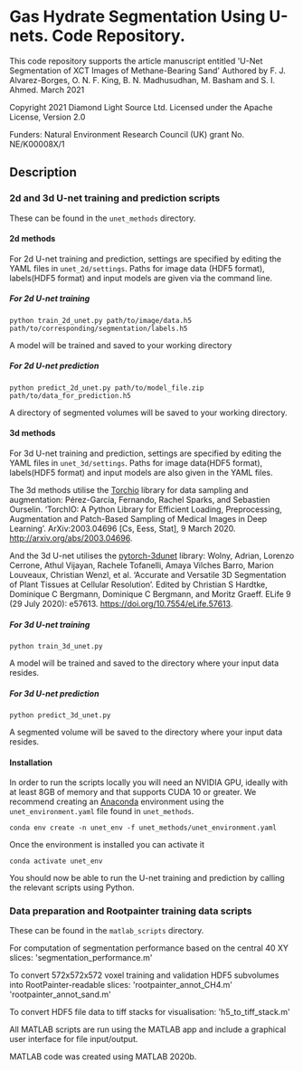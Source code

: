 # Gas Hydrate Segmentation Using U-nets. Code Repository.

This code repository supports the article manuscript entitled 'U-Net Segmentation of XCT Images of Methane-Bearing Sand'
Authored by F. J. Alvarez-Borges, O. N. F. King, B. N. Madhusudhan, M. Basham and S. I. Ahmed.
March 2021

Copyright 2021 Diamond Light Source Ltd.
Licensed under the Apache License, Version 2.0

Funders:
Natural Environment Research Council (UK) grant No. NE/K00008X/1

## Description

### 2d and 3d U-net training and prediction scripts 

These can be found in the `unet_methods` directory. 

#### 2d methods

For 2d U-net training and prediction, settings are specified by editing the YAML files in `unet_2d/settings`. Paths for image data (HDF5 format), labels(HDF5 format) and input models are given via the command line.

##### For 2d U-net training

```shell
python train_2d_unet.py path/to/image/data.h5 path/to/corresponding/segmentation/labels.h5
```

A model will be trained and saved to your working directory

##### For 2d U-net prediction

```shell
python predict_2d_unet.py path/to/model_file.zip path/to/data_for_prediction.h5
```

A directory of segmented volumes will be saved to your working directory.

#### 3d methods

For 3d U-net training and prediction, settings are specified by editing the YAML files in `unet_3d/settings`. Paths for image data(HDF5 format), labels(HDF5 format) and input models are also given in the YAML files.

The 3d methods utilise the [Torchio](https://github.com/fepegar/torchio) library for data sampling and augmentation:
Pérez-García, Fernando, Rachel Sparks, and Sebastien Ourselin. ‘TorchIO: A Python Library for Efficient Loading, Preprocessing, Augmentation and Patch-Based Sampling of Medical Images in Deep Learning’. ArXiv:2003.04696 [Cs, Eess, Stat], 9 March 2020. http://arxiv.org/abs/2003.04696.

And the 3d U-net utilises the [pytorch-3dunet](https://github.com/wolny/pytorch-3dunet) library:
Wolny, Adrian, Lorenzo Cerrone, Athul Vijayan, Rachele Tofanelli, Amaya Vilches Barro, Marion Louveaux, Christian Wenzl, et al. ‘Accurate and Versatile 3D Segmentation of Plant Tissues at Cellular Resolution’. Edited by Christian S Hardtke, Dominique C Bergmann, Dominique C Bergmann, and Moritz Graeff. ELife 9 (29 July 2020): e57613. https://doi.org/10.7554/eLife.57613.


##### For 3d U-net training

```shell
python train_3d_unet.py 
```

A model will be trained and saved to the directory where your input data resides.

##### For 3d U-net prediction

```shell
python predict_3d_unet.py
```

A segmented volume will be saved to the directory where your input data resides.

#### Installation

In order to run the scripts locally you will need an NVIDIA GPU, ideally with at least 8GB of memory and that supports CUDA 10 or greater. We recommend creating an [Anaconda](https://www.anaconda.com/products/individual#Downloads) environment using the `unet_environment.yaml` file found in `unet_methods`.

```shell
conda env create -n unet_env -f unet_methods/unet_environment.yaml
```

Once the environment is installed you can activate it

```shell
conda activate unet_env
```
You should now be able to run the U-net training and prediction by calling the relevant scripts using Python. 

### Data preparation and Rootpainter training data scripts

These can be found in the `matlab_scripts` directory.

For computation of segmentation performance based on the central 40 XY slices:
'segmentation_performance.m' 
 
To convert 572x572x572 voxel training and validation HDF5 subvolumes into RootPainter-readable slices:
'rootpainter_annot_CH4.m'
'rootpainter_annot_sand.m'
 
To convert HDF5 file data to tiff stacks for visualisation:
'h5_to_tiff_stack.m'
 
All MATLAB scripts are run using the MATLAB app and include a graphical user interface for file input/output.

MATLAB code was created using MATLAB 2020b.